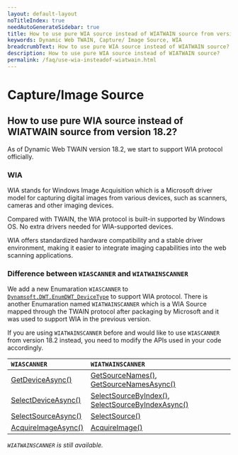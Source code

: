 ```yaml
---
layout: default-layout
noTitleIndex: true
needAutoGenerateSidebar: true
title: How to use pure WIA source instead of WIATWAIN source from version 18.2?
keywords: Dynamic Web TWAIN, Capture/ Image Source, WIA
breadcrumbText: How to use pure WIA source instead of WIATWAIN source?
description: How to use pure WIA source instead of WIATWAIN source?
permalink: /faq/use-wia-insteadof-wiatwain.html
---
```


# Capture/Image Source

## How to use pure WIA source instead of WIATWAIN source from version 18.2?

As of Dynamic Web TWAIN version 18.2, we start to support WIA protocol officially. 

### WIA 

WIA stands for Windows Image Acquisition which is a Microsoft driver model for capturing digital images from various devices, such as scanners, cameras and other imaging devices. 

Compared with TWAIN, the WIA protocol is built-in supported by Windows OS. No extra drivers needed for WIA-supported devices.

WIA offers standardized hardware compatibility and a stable driver environment, making it easier to integrate imaging capabilities into the web scanning applications. 


### Difference between `WIASCANNER` and `WIATWAINSCANNER`

We add a new Enumaration `WIASCANNER` to [`Dynamsoft.DWT.EnumDWT_DeviceType`](https://www.dynamsoft.com/web-twain/docs/info/api/Dynamsoft_Enum.html?ver=latest&&cVer=true#dynamsoftdwtenumdwt_devicetype) to support WIA protocol. There is another Enumaration named `WIATWAINSCANNER` which is a WIA Source mapped through the TWAIN protocol after packaging by Microsoft and it was used to support WIA in the previous version.

If you are using `WIATWAINSCANNER` before and would like to use `WIASCANNER` from version 18.2 instead, you need to modify the APIs used in your code accordingly.

| `WIASCANNER` | `WIATWAINSCANNER`|
|:-|:-|
| [GetDeviceAsync()](https://www.dynamsoft.com/web-twain/docs/info/api/WebTwain_Acquire.html#getdevicesasync) | [GetSourceNames()](https://www.dynamsoft.com/web-twain/docs/info/api/WebTwain_Acquire.html#getsourcenames), [GetSourceNamesAsync()](https://www.dynamsoft.com/web-twain/docs/info/api/WebTwain_Acquire.html#getsourcenamesasync)|
| [SelectDeviceAsync()](https://www.dynamsoft.com/web-twain/docs/info/api/WebTwain_Acquire.html#selectdeviceasync) | [SelectSourceByIndex()](https://www.dynamsoft.com/web-twain/docs/info/api/WebTwain_Acquire.html#selectsourcebyindex), [SelectSourceByIndexAsync()](https://www.dynamsoft.com/web-twain/docs/info/api/WebTwain_Acquire.html#selectsourcebyindexasync) |
| [SelectSourceAsync()](https://www.dynamsoft.com/web-twain/docs/info/api/WebTwain_Acquire.html#selectsourceasync) | [SelectSource()](https://www.dynamsoft.com/web-twain/docs/info/api/WebTwain_Acquire.html#selectsource) |
| [AcquireImageAsync()](https://www.dynamsoft.com/web-twain/docs/info/api/WebTwain_Acquire.html#acquireimageasync) | [AcquireImage()](https://www.dynamsoft.com/web-twain/docs/info/api/WebTwain_Acquire.html#acquireimage) |

*`WIATWAINSCANNER` is still available.*